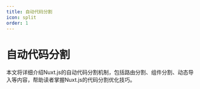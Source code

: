 ```yaml
---
title: 自动代码分割
icon: split
order: 1
---
```


# 自动代码分割

本文将详细介绍Nuxt.js的自动代码分割机制，包括路由分割、组件分割、动态导入等内容，帮助读者掌握Nuxt.js的代码分割优化技巧。
